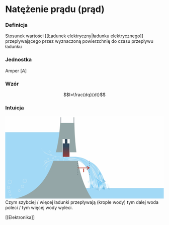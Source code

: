 # Natężenie prądu (prąd)
### Definicja
Stosunek wartości [[Ładunek elektryczny|ładunku elektrycznego]] przepływającego przez wyznaczoną powierzchnię do czasu przepływu ładunku

### Jednostka
Amper $[A]$

### Wzór
$$I=\frac{dq}{dt}$$
### Intuicja
![](img/natezenie1.PNG)
Czym szybciej / więcej ładunki przepływają (krople wody) tym dalej woda poleci / tym więcej wody wyleci.

[[Elektronika]]